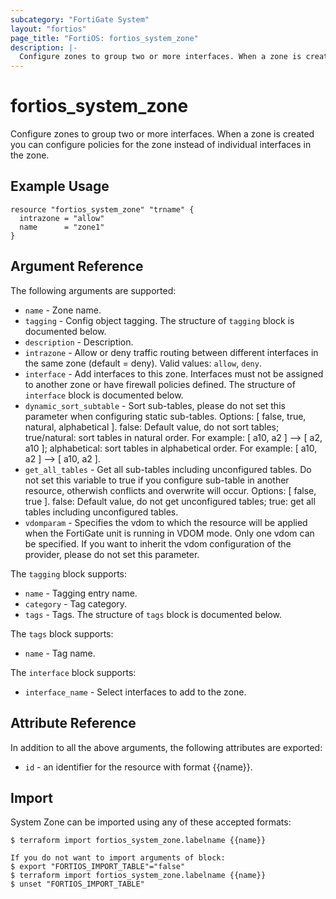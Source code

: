 ```yaml
---
subcategory: "FortiGate System"
layout: "fortios"
page_title: "FortiOS: fortios_system_zone"
description: |-
  Configure zones to group two or more interfaces. When a zone is created you can configure policies for the zone instead of individual interfaces in the zone.
---
```


# fortios_system_zone
Configure zones to group two or more interfaces. When a zone is created you can configure policies for the zone instead of individual interfaces in the zone.

## Example Usage

```hcl
resource "fortios_system_zone" "trname" {
  intrazone = "allow"
  name      = "zone1"
}
```

## Argument Reference

The following arguments are supported:

* `name` - Zone name.
* `tagging` - Config object tagging. The structure of `tagging` block is documented below.
* `description` - Description.
* `intrazone` - Allow or deny traffic routing between different interfaces in the same zone (default = deny). Valid values: `allow`, `deny`.
* `interface` - Add interfaces to this zone. Interfaces must not be assigned to another zone or have firewall policies defined. The structure of `interface` block is documented below.
* `dynamic_sort_subtable` - Sort sub-tables, please do not set this parameter when configuring static sub-tables. Options: [ false, true, natural, alphabetical ]. false: Default value, do not sort tables; true/natural: sort tables in natural order. For example: [ a10, a2 ] --> [ a2, a10 ]; alphabetical: sort tables in alphabetical order. For example: [ a10, a2 ] --> [ a10, a2 ].
* `get_all_tables` - Get all sub-tables including unconfigured tables. Do not set this variable to true if you configure sub-table in another resource, otherwish conflicts and overwrite will occur. Options: [ false, true ]. false: Default value, do not get unconfigured tables; true: get all tables including unconfigured tables. 
* `vdomparam` - Specifies the vdom to which the resource will be applied when the FortiGate unit is running in VDOM mode. Only one vdom can be specified. If you want to inherit the vdom configuration of the provider, please do not set this parameter.

The `tagging` block supports:

* `name` - Tagging entry name.
* `category` - Tag category.
* `tags` - Tags. The structure of `tags` block is documented below.

The `tags` block supports:

* `name` - Tag name.

The `interface` block supports:

* `interface_name` - Select interfaces to add to the zone.


## Attribute Reference

In addition to all the above arguments, the following attributes are exported:
* `id` - an identifier for the resource with format {{name}}.

## Import

System Zone can be imported using any of these accepted formats:
```
$ terraform import fortios_system_zone.labelname {{name}}

If you do not want to import arguments of block:
$ export "FORTIOS_IMPORT_TABLE"="false"
$ terraform import fortios_system_zone.labelname {{name}}
$ unset "FORTIOS_IMPORT_TABLE"
```
